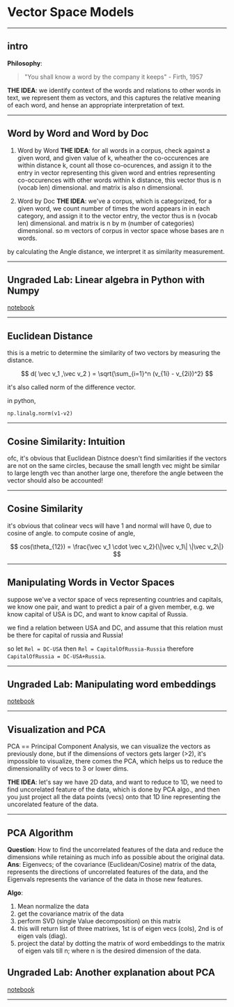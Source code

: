 # Vector Space Models

_______________

## intro

**Philosophy**:
> "You shall know a word by the company it keeps" - Firth, 1957

**THE IDEA**:
we identify context of the words and relations to other words in text, we represent them as vectors, and this captures the relative meaning of each word, and hense an appropriate interpretation of text.

______________


## Word by Word and Word by Doc

1. Word by Word
**THE IDEA**: for all words in a corpus, check against a given word, and given value of k, wheather the co-occurences are within distance k, count all those co-ocurences, and assign it to the entry in vector representing this given word and entries representing co-occurences with other words within k distance, this vector thus is n (vocab len) dimensional. and matrix is also n dimensional.

2. Word by Doc
**THE IDEA**: we've a corpus, which is categorized, for a given word, we count number of times the word appears in in each category, and assign it to the vector entry, the vector thus is n (vocab len) dimensional. and matrix is n by m (number of categories) dimensional. so m vectors of corpus in vector space whose bases are n words.

by calculating the Angle distance, we interpret it as similarity measurement.

______________


## Ungraded Lab: Linear algebra in Python with Numpy
[notebook](https://github.com/XinYaanZyoy/OCBooks/blob/master/NLP/data/NLP_C1_W3_lecture_nb_01.ipynb)

_____________


## Euclidean Distance
this is a metric to determine the similarity of two vectors by measuring the distance.

$$ d( \vec v_1 ,\vec v_2 ) = \sqrt{\sum_{i=1}^n (v_{1i} - v_{2i})^2} $$

it's also called norm of the difference vector.

in python,
```
np.linalg.norm(v1-v2)
```

________________


## Cosine Similarity: Intuition
ofc, it's obvious that Euclidean Distnce doesn't find similarities if the vectors are not on the same circles, because the small length vec might be similar to large length vec than another large one, therefore the angle between the vector should also be accounted!

________________


## Cosine Similarity
it's obvious that colinear vecs will have 1 and normal will have 0, due to cosine of angle.
to compute cosine of angle,

$$ cos(\theta_{12}) = \frac{\vec v_1 \cdot \vec v_2}{\|\vec v_1\| \|\vec v_2\|} $$

_______________


## Manipulating Words in Vector Spaces

suppose we've a vector space of vecs representing countries and capitals, we know one pair, and want to predict a pair of a given member, e.g. we know capital of USA is DC, and want to know capital of Russia.

we find a relation between USA and DC, and assume that this relation must be there for capital of russia and Russia!

so let `Rel = DC-USA` then `Rel = CapitalOfRussia-Russia` therefore `CapitalOfRussia = DC-USA+Russia`.

______________


## Ungraded Lab: Manipulating word embeddings
[notebook](https://github.com/XinYaanZyoy/OCBooks/blob/master/NLP/data/NLP_C1_W3_lecture_nb_02.ipynb)

______________


## Visualization and PCA
PCA == Principal Component Analysis, we can visualize the vectors as previously done, but if the dimensions of vectors gets larger (>2), it's impossible to visualize, there comes the PCA, which helps us to reduce the dimensionalilty of vecs to 3 or lower dims.

**THE IDEA**: let's say we have 2D data, and want to reduce to 1D, we need to find uncorelated feature of the data, which is done by PCA algo., and then you just project all the data points (vecs) onto that 1D line representing the uncorelated feature of the data.

_________________


## PCA Algorithm
**Question**: How to find the uncorrelated features of the data and reduce the dimensions while retaining as much info as possible about the original data.
**Ans**: Eigenvecs; of the covariance (Euclidean/Cosine) matrix of the data, represents the directions of uncorrelated features of the data, and the Eigenvals represents the variance of the data in those new features.

**Algo**:
1. Mean normalize the data
2. get the covariance matrix of the data
3. perform SVD (single Value decomposition) on this matrix
4. this will return list of three matrixes, 1st is of eigen vecs (cols), 2nd is of eigen vals (diag).
5. project the data! by dotting the matrix of word embeddings to the matrix of eigen vals till n; where n is the desired dimension of the data.


## Ungraded Lab: Another explanation about PCA
[notebook](https://github.com/XinYaanZyoy/OCBooks/blob/master/NLP/data/NLP_C1_W3_lecture_nb_03.ipynb)

______________